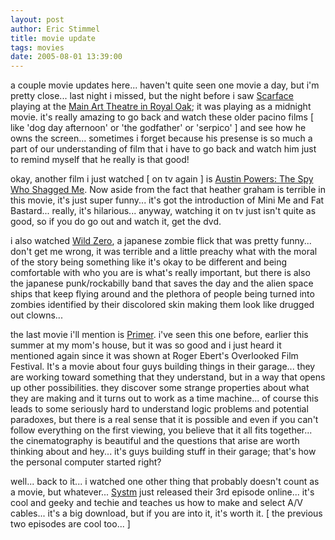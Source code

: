 ```yaml
---
layout: post
author: Eric Stimmel
title: movie update
tags: movies
date: 2005-08-01 13:39:00
--- 
```



a couple movie updates here... haven't quite seen one movie a day, but i'm pretty close... last night i missed, but the night before i saw [Scarface][] playing at the [Main Art Theatre in Royal Oak][]; it was playing as a midnight movie. it's really amazing to go back and watch these older pacino films [ like 'dog day afternoon' or 'the godfather' or 'serpico' ] and see how he owns the screen... sometimes i forget because his presense is so much a part of our understanding of film that i have to go back and watch him just to remind myself that he really is that good!

okay, another film i just watched [ on tv again ] is [Austin Powers: The Spy Who Shagged Me][]. Now aside from the fact that heather graham is terrible in this movie, it's just super funny... it's got the introduction of Mini Me and Fat Bastard... really, it's hilarious... anyway, watching it on tv just isn't quite as good, so if you do go out and watch it, get the dvd.

i also watched [Wild Zero][], a japanese zombie flick that was pretty funny... don't get me wrong, it was terrible and a little preachy what with the moral of the story being something like it's okay to be different and being comfortable with who you are is what's really important, but there is also the japanese punk/rockabilly band that saves the day and the alien space ships that keep flying around and the plethora of people being turned into zombies identified by their discolored skin making them look like drugged out clowns...

the last movie i'll mention is [Primer][]. i've seen this one before, earlier this summer at my mom's house, but it was so good and i just heard it mentioned again since it was shown at Roger Ebert's Overlooked Film Festival. It's a movie about four guys building things in their garage... they are working toward something that they understand, but in a way that opens up other possibilities. they discover some strange properties about what they are making and it turns out to work as a time machine... of course this leads to some seriously hard to understand logic problems and potential paradoxes, but there is a real sense that it is possible and even if you can't follow everything on the first viewing, you believe that it all fits together... the cinematography is beautiful and the questions that arise are worth thinking about and hey... it's guys building stuff in their garage; that's how the personal computer started right?

well... back to it... i watched one other thing that probably doesn't count as a movie, but whatever... [Systm][] just released their 3rd episode online... it's cool and geeky and techie and teaches us how to make and select A/V cables... it's a big download, but if you are into it, it's worth it. [ the previous two episodes are cool too... ]

  [Scarface]: http://www.imdb.com/title/tt0086250/?fr=c2l0ZT1kZnxteD0yMHxsbT01MDB8dHQ9MXxmYj11fHBuPTB8cT1zY2FyZmFjZXxodG1sPTF8bm09MQ__;fc=1;ft=21;fm=1
  [Main Art Theatre in Royal Oak]: http://www.landmarktheatres.com/market/Detroit/MainArtTheatre.htm
  [Austin Powers: The Spy Who Shagged Me]: http://www.imdb.com/title/tt0145660/?fr=c2l0ZT1kZnxteD0yMHxsbT01MDB8dHQ9MXxmYj11fHBuPTB8cT1hdXN0aW4gcG93ZXJzfGh0bWw9MXxubT0x;fc=2;ft=20;fm=1
  [Wild Zero]: http://www.imdb.com/title/tt0267116/?fr=c2l0ZT1kZnxteD0yMHxsbT01MDB8dHQ9MXxmYj11fHBuPTB8cT13aWxkIHplcm98aHRtbD0xfG5tPTE_;fc=1;ft=21
  [Primer]: http://www.imdb.com/title/tt0390384/?fr=c2l0ZT1kZnxteD0yMHxsbT01MDB8dHQ9MXxmYj11fHBuPTB8cT1wcmltZXJ8aHRtbD0xfG5tPTE_;fc=1;ft=53;fm=1
  [Systm]: http://systm.org/

